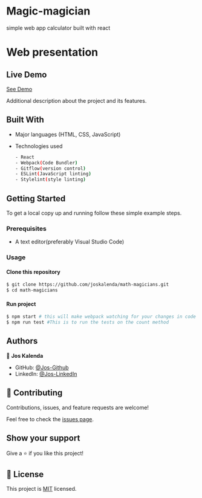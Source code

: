 # Magic-magician
simple web app calculator built with react

# Web presentation

## Live Demo

[See Demo](https://vibrant-swartz-ad7f63.netlify.app/)


Additional description about the project and its features.

## Built With

- Major languages (HTML, CSS, JavaScript)

- Technologies used

  ``` bash
  - React
  - Webpack(Code Bundler)
  - Gitflow(version control)
  - ESLint(JavaScript linting)
  - Stylelint(style linting)
  ```


## Getting Started

To get a local copy up and running follow these simple example steps.

### Prerequisites
 - A text editor(preferably Visual Studio Code)

### Usage
#### Clone this repository

```bash
$ git clone https://github.com/joskalenda/math-magicians.git
$ cd math-magicians
```
#### Run project

```bash
$ npm start # this will make webpack watching for your changes in code
$ npm run test #This is to run the tests on the count method
```

## Authors

👤 **Jos Kalenda**

- GitHub: [@Jos-Github](https://github.com/joskalenda)
- LinkedIn: [@Jos-LinkedIn](https://linkedin.com/in/joskalenda)

## 🤝 Contributing

Contributions, issues, and feature requests are welcome!

Feel free to check the [issues page](https://github.com/joskalenda/math-magicians/issues).

## Show your support

Give a ⭐️ if you like this project!

## 📝 License

This project is [MIT](https://opensource.org/licenses/MIT) licensed.